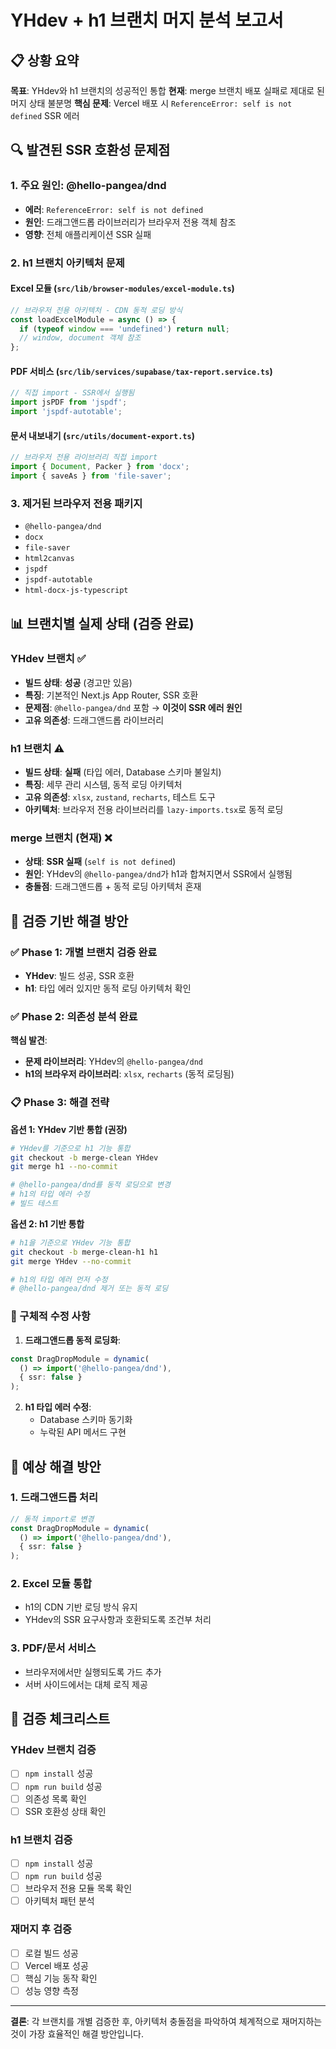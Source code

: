 # YHdev + h1 브랜치 머지 분석 보고서

## 📋 상황 요약

**목표**: YHdev와 h1 브랜치의 성공적인 통합
**현재**: merge 브랜치 배포 실패로 제대로 된 머지 상태 불분명
**핵심 문제**: Vercel 배포 시 `ReferenceError: self is not defined` SSR 에러

## 🔍 발견된 SSR 호환성 문제점

### 1. 주요 원인: @hello-pangea/dnd
- **에러**: `ReferenceError: self is not defined`
- **원인**: 드래그앤드롭 라이브러리가 브라우저 전용 객체 참조
- **영향**: 전체 애플리케이션 SSR 실패

### 2. h1 브랜치 아키텍처 문제

#### Excel 모듈 (`src/lib/browser-modules/excel-module.ts`)
```typescript
// 브라우저 전용 아키텍처 - CDN 동적 로딩 방식
const loadExcelModule = async () => {
  if (typeof window === 'undefined') return null;
  // window, document 객체 참조
};
```

#### PDF 서비스 (`src/lib/services/supabase/tax-report.service.ts`)
```typescript
// 직접 import - SSR에서 실행됨
import jsPDF from 'jspdf';
import 'jspdf-autotable';
```

#### 문서 내보내기 (`src/utils/document-export.ts`)
```typescript
// 브라우저 전용 라이브러리 직접 import
import { Document, Packer } from 'docx';
import { saveAs } from 'file-saver';
```

### 3. 제거된 브라우저 전용 패키지
- `@hello-pangea/dnd`
- `docx`
- `file-saver` 
- `html2canvas`
- `jspdf`
- `jspdf-autotable`
- `html-docx-js-typescript`

## 📊 브랜치별 실제 상태 (검증 완료)

### YHdev 브랜치 ✅
- **빌드 상태**: **성공** (경고만 있음)
- **특징**: 기본적인 Next.js App Router, SSR 호환
- **문제점**: `@hello-pangea/dnd` 포함 → **이것이 SSR 에러 원인**
- **고유 의존성**: 드래그앤드롭 라이브러리

### h1 브랜치 ⚠️  
- **빌드 상태**: **실패** (타입 에러, Database 스키마 불일치)
- **특징**: 세무 관리 시스템, 동적 로딩 아키텍처
- **고유 의존성**: `xlsx`, `zustand`, `recharts`, 테스트 도구
- **아키텍처**: 브라우저 전용 라이브러리를 `lazy-imports.tsx`로 동적 로딩

### merge 브랜치 (현재) ❌
- **상태**: **SSR 실패** (`self is not defined`)
- **원인**: YHdev의 `@hello-pangea/dnd`가 h1과 합쳐지면서 SSR에서 실행됨
- **충돌점**: 드래그앤드롭 + 동적 로딩 아키텍처 혼재

## 🚀 검증 기반 해결 방안

### ✅ Phase 1: 개별 브랜치 검증 완료
- **YHdev**: 빌드 성공, SSR 호환
- **h1**: 타입 에러 있지만 동적 로딩 아키텍처 확인

### ✅ Phase 2: 의존성 분석 완료  
**핵심 발견**:
- **문제 라이브러리**: YHdev의 `@hello-pangea/dnd`
- **h1의 브라우저 라이브러리**: `xlsx`, `recharts` (동적 로딩됨)

### 📋 Phase 3: 해결 전략
**옵션 1: YHdev 기반 통합 (권장)**
```bash
# YHdev를 기준으로 h1 기능 통합
git checkout -b merge-clean YHdev
git merge h1 --no-commit

# @hello-pangea/dnd를 동적 로딩으로 변경
# h1의 타입 에러 수정
# 빌드 테스트
```

**옵션 2: h1 기반 통합**  
```bash
# h1을 기준으로 YHdev 기능 통합
git checkout -b merge-clean-h1 h1
git merge YHdev --no-commit

# h1의 타입 에러 먼저 수정
# @hello-pangea/dnd 제거 또는 동적 로딩
```

### 🔧 구체적 수정 사항
1. **드래그앤드롭 동적 로딩화**:
```typescript
const DragDropModule = dynamic(
  () => import('@hello-pangea/dnd'),
  { ssr: false }
);
```

2. **h1 타입 에러 수정**:
   - Database 스키마 동기화
   - 누락된 API 메서드 구현

## 🔧 예상 해결 방안

### 1. 드래그앤드롭 처리
```typescript
// 동적 import로 변경
const DragDropModule = dynamic(
  () => import('@hello-pangea/dnd'),
  { ssr: false }
);
```

### 2. Excel 모듈 통합
- h1의 CDN 기반 로딩 방식 유지
- YHdev의 SSR 요구사항과 호환되도록 조건부 처리

### 3. PDF/문서 서비스
- 브라우저에서만 실행되도록 가드 추가
- 서버 사이드에서는 대체 로직 제공

## 📝 검증 체크리스트

### YHdev 브랜치 검증
- [ ] `npm install` 성공
- [ ] `npm run build` 성공
- [ ] 의존성 목록 확인
- [ ] SSR 호환성 상태 확인

### h1 브랜치 검증
- [ ] `npm install` 성공
- [ ] `npm run build` 성공
- [ ] 브라우저 전용 모듈 목록 확인
- [ ] 아키텍처 패턴 분석

### 재머지 후 검증
- [ ] 로컬 빌드 성공
- [ ] Vercel 배포 성공
- [ ] 핵심 기능 동작 확인
- [ ] 성능 영향 측정

---

**결론**: 각 브랜치를 개별 검증한 후, 아키텍처 충돌점을 파악하여 체계적으로 재머지하는 것이 가장 효율적인 해결 방안입니다.